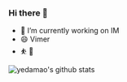 ### Hi there 👋

<!--
**yedamao/yedamao** is a ✨ _special_ ✨ repository because its `README.md` (this file) appears on your GitHub profile.

Here are some ideas to get you started:

- 🔭 I’m currently working on ...
- 🌱 I’m currently learning ...
- 👯 I’m looking to collaborate on ...
- 🤔 I’m looking for help with ...
- 💬 Ask me about ...
- 📫 How to reach me: ...
- 😄 Pronouns: ...
- ⚡ Fun fact: ...
-->

* 🔭 I’m currently working on IM
* 😄 Vimer
* ⛹ 🏀


![yedamao's github stats](https://github-readme-stats.vercel.app/api?username=yedamao&show_icons=true&theme=radical)
